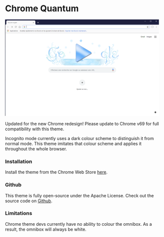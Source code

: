 # Chrome Quantum
![First schematic](https://raw.githubusercontent.com/netdrg/Chrome-Quantum/master/WebStore/preview.png)

Updated for the new Chrome redesign! Please update to Chrome v69 for full compatibility with this theme. 

Incognito mode currently uses a dark colour scheme to distinguish it from normal mode. This theme imitates that colour scheme and applies it throughout the whole browser.

### Installation
Install the theme from the Chrome Web Store [here](https://chrome.google.com/webstore/detail/ihgkmcigjabddhkckiglfinbaibdlhkl).

### Github
This theme is fully open-source under the Apache License. Check out the source code on [Github](https://github.com/netdrg/Chrome-Theme-DarkBlue/).

### Limitations
Chrome theme devs currently have no ability to colour the omnibox. As a result, the omnibox will always be white.

